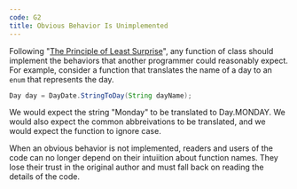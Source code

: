 ```yaml
---
code: G2
title: Obvious Behavior Is Unimplemented
---
```

Following "[The Principle of Least Surprise](https://en.wikipedia.org/wiki/Principle_of_least_astonishment)", any function of class should implement the behaviors that another programmer could reasonably expect. For example, consider a function that translates the name of a day to an `enum` that represents the day.

```java
Day day = DayDate.StringToDay(String dayName);
```

We would expect the string "Monday" to be translated to Day.MONDAY. We would also expect the common abbreivations to be translated, and we would expect the function to ignore case.

When an obvious behavior is not implemented, readers and users of the code can no longer depend on their intuiition about function names. They lose their trust in the original author and must fall back on reading the details of the code.